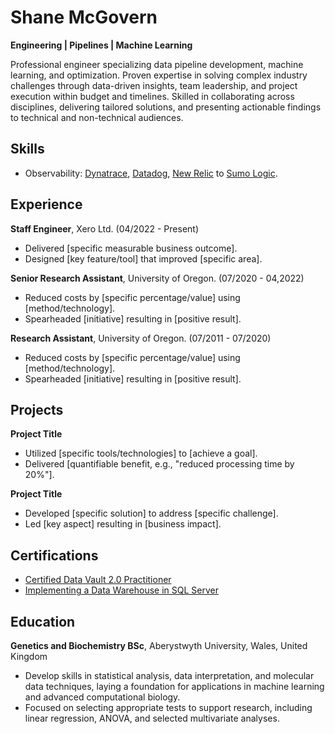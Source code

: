 # Shane McGovern

**Engineering \| Pipelines \| Machine Learning**

Professional engineer specializing data pipeline development, machine learning, and optimization. Proven expertise in solving complex industry challenges through data-driven insights, team leadership, and project execution within budget and timelines. Skilled in collaborating across disciplines, delivering tailored solutions, and presenting actionable findings to technical and non-technical audiences.

## Skills

- Observability: [Dynatrace](https://www.dynatrace.com/), [Datadog](https://www.datadoghq.com/), [New Relic](https://newrelic.com/) to [Sumo Logic](https://www.sumologic.com/).

## Experience

**Staff Engineer**, Xero Ltd. (04/2022 - Present)

- Delivered [specific measurable business outcome].
- Designed [key feature/tool] that improved [specific area].

**Senior Research Assistant**, University of Oregon. (07/2020 - 04,2022)

- Reduced costs by [specific percentage/value] using [method/technology].
- Spearheaded [initiative] resulting in [positive result].

**Research Assistant**, University of Oregon. (07/2011 - 07/2020)

- Reduced costs by [specific percentage/value] using [method/technology].
- Spearheaded [initiative] resulting in [positive result].

## Projects

**Project Title**

- Utilized [specific tools/technologies] to [achieve a goal].
- Delivered [quantifiable benefit, e.g., "reduced processing time by 20%"].

**Project Title**

- Developed [specific solution] to address [specific challenge].
- Led [key aspect] resulting in [business impact].

## Certifications

- [Certified Data Vault 2.0 Practitioner](https://www.credential.net/23cef956-ff59-4244-9838-79751295151a)
- [Implementing a Data Warehouse in SQL Server](https://www.credential.net/23cef956-ff59-4244-9838-79751295151a)

## Education

**Genetics and Biochemistry BSc**, Aberystwyth University, Wales, United Kingdom

- Develop skills in statistical analysis, data interpretation, and molecular data techniques, laying a foundation for applications in machine learning and advanced computational biology.
- Focused on selecting appropriate tests to support research, including linear regression, ANOVA, and selected multivariate analyses.
